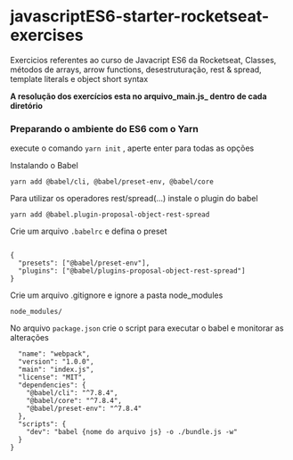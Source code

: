 # javascriptES6-starter-rocketseat-exercises
Exercicios referentes ao curso de Javacript ES6 da Rocketseat, Classes, métodos de arrays, arrow functions, desestruturação, rest &amp; spread, template literals e object short syntax


**A resolução dos exercícios esta no arquivo_main.js_ dentro de cada diretório**

### Preparando o ambiente do ES6 com o Yarn
execute o comando ```yarn init``` , aperte enter para todas as opções

Instalando o Babel

```yarn add @babel/cli, @babel/preset-env, @babel/core```

Para utilizar os operadores rest/spread(...) instale o plugin do babel

```yarn add @babel.plugin-proposal-object-rest-spread```



Crie um arquivo `.babelrc` e defina o preset

```

{ 
  "presets": ["@babel/preset-env"],
  "plugins": ["@babel/plugins-proposal-object-rest-spread"] 
}
```

Crie um arquivo .gitignore e ignore a pasta node_modules

```node_modules/```

No arquivo `package.json` crie o script para executar o babel e monitorar as alterações

```{
  "name": "webpack",
  "version": "1.0.0",
  "main": "index.js",
  "license": "MIT",
  "dependencies": {
    "@babel/cli": "^7.8.4",
    "@babel/core": "^7.8.4",
    "@babel/preset-env": "^7.8.4"
  },
  "scripts": {
    "dev": "babel {nome do arquivo js} -o ./bundle.js -w"
  }
}
```


